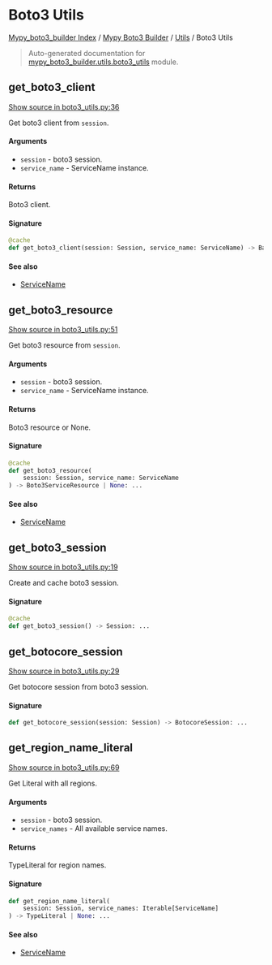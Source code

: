 # Boto3 Utils

[Mypy_boto3_builder Index](../../README.md#mypy_boto3_builder-index) / [Mypy Boto3 Builder](../index.md#mypy-boto3-builder) / [Utils](./index.md#utils) / Boto3 Utils

> Auto-generated documentation for [mypy_boto3_builder.utils.boto3_utils](https://github.com/youtype/mypy_boto3_builder/blob/main/mypy_boto3_builder/utils/boto3_utils.py) module.

## get_boto3_client

[Show source in boto3_utils.py:36](https://github.com/youtype/mypy_boto3_builder/blob/main/mypy_boto3_builder/utils/boto3_utils.py#L36)

Get boto3 client from `session`.

#### Arguments

- `session` - boto3 session.
- `service_name` - ServiceName instance.

#### Returns

Boto3 client.

#### Signature

```python
@cache
def get_boto3_client(session: Session, service_name: ServiceName) -> BaseClient: ...
```

#### See also

- [ServiceName](../service_name.md#servicename)



## get_boto3_resource

[Show source in boto3_utils.py:51](https://github.com/youtype/mypy_boto3_builder/blob/main/mypy_boto3_builder/utils/boto3_utils.py#L51)

Get boto3 resource from `session`.

#### Arguments

- `session` - boto3 session.
- `service_name` - ServiceName instance.

#### Returns

Boto3 resource or None.

#### Signature

```python
@cache
def get_boto3_resource(
    session: Session, service_name: ServiceName
) -> Boto3ServiceResource | None: ...
```

#### See also

- [ServiceName](../service_name.md#servicename)



## get_boto3_session

[Show source in boto3_utils.py:19](https://github.com/youtype/mypy_boto3_builder/blob/main/mypy_boto3_builder/utils/boto3_utils.py#L19)

Create and cache boto3 session.

#### Signature

```python
@cache
def get_boto3_session() -> Session: ...
```



## get_botocore_session

[Show source in boto3_utils.py:29](https://github.com/youtype/mypy_boto3_builder/blob/main/mypy_boto3_builder/utils/boto3_utils.py#L29)

Get botocore session from boto3 session.

#### Signature

```python
def get_botocore_session(session: Session) -> BotocoreSession: ...
```



## get_region_name_literal

[Show source in boto3_utils.py:69](https://github.com/youtype/mypy_boto3_builder/blob/main/mypy_boto3_builder/utils/boto3_utils.py#L69)

Get Literal with all regions.

#### Arguments

- `session` - boto3 session.
- `service_names` - All available service names.

#### Returns

TypeLiteral for region names.

#### Signature

```python
def get_region_name_literal(
    session: Session, service_names: Iterable[ServiceName]
) -> TypeLiteral | None: ...
```

#### See also

- [ServiceName](../service_name.md#servicename)
